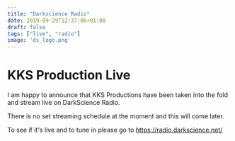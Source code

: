 ```yaml
---
title: "Darkscience Radio"
date: 2019-09-29T12:37:06+01:00
draft: false
tags: ["live", "radio"]
image: 'ds_logo.png'
---
```


# KKS Production Live
I am happy to announce that KKS Productions have been taken into the fold and stream live on DarkScience Radio.

There is no set streaming schedule at the moment and this will come later.

To see if it's live and to tune in please go to https://radio.darkscience.net/
